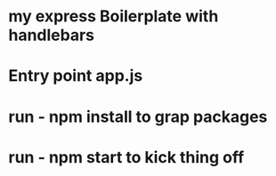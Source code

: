 # my express Boilerplate with handlebars

# Entry point app.js

# run - npm install to grap packages
# run - npm start to kick thing off